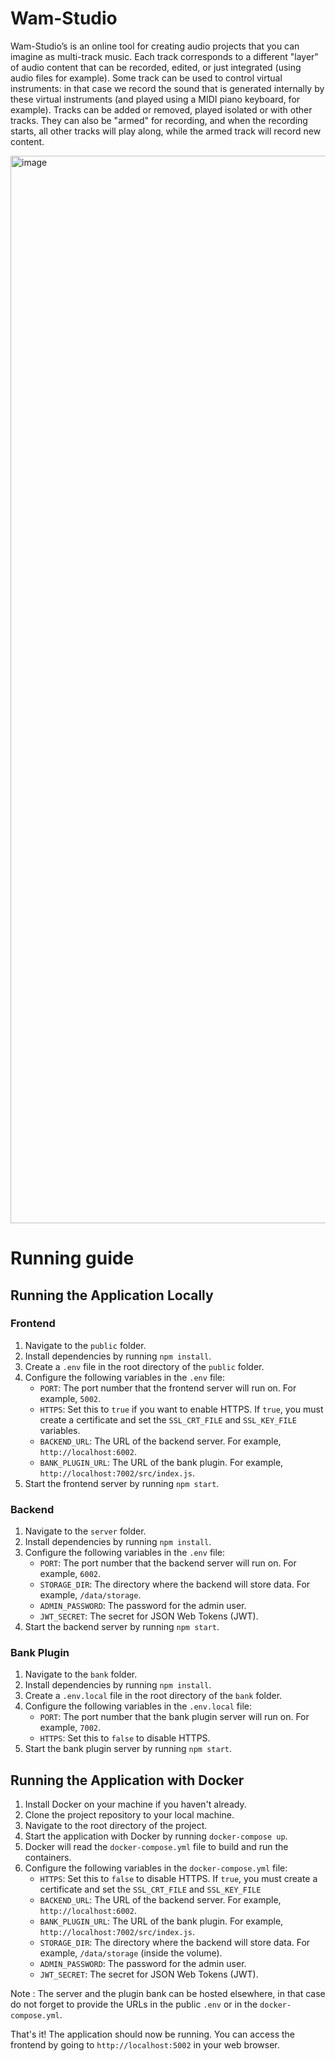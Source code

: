 # Wam-Studio

Wam-Studio’s is an online tool for creating audio projects that you can imagine as multi-track music. Each track corresponds to a different "layer" of audio content that can be recorded, edited, or just integrated (using audio files for example). Some track can be used to control virtual instruments: in that case we record the sound that is generated internally by these virtual instruments (and played using a MIDI piano keyboard, for example). Tracks can be added or removed, played isolated or with other tracks. They can also be "armed" for recording, and when the recording starts, all other tracks will play along, while the armed track will record new content.

<img width="1708" alt="image" src="https://user-images.githubusercontent.com/57185748/218046923-1718e2e2-d132-41d8-a585-fc393eee813c.png">

# Running guide

## Running the Application Locally

### Frontend
1. Navigate to the `public` folder.
2. Install dependencies by running `npm install`.
3. Create a `.env` file in the root directory of the `public` folder.
4. Configure the following variables in the `.env` file:
   - `PORT`: The port number that the frontend server will run on. For example, `5002`.
   - `HTTPS`: Set this to `true` if you want to enable HTTPS. If `true`, you must create a certificate and set the `SSL_CRT_FILE` and `SSL_KEY_FILE` variables.
   - `BACKEND_URL`: The URL of the backend server. For example, `http://localhost:6002`.
   - `BANK_PLUGIN_URL`: The URL of the bank plugin. For example, `http://localhost:7002/src/index.js`.
5. Start the frontend server by running `npm start`.

### Backend
1. Navigate to the `server` folder.
2. Install dependencies by running `npm install`.
3. Configure the following variables in the `.env` file:
   - `PORT`: The port number that the backend server will run on. For example, `6002`.
   - `STORAGE_DIR`: The directory where the backend will store data. For example, `/data/storage`.
   - `ADMIN_PASSWORD`: The password for the admin user.
   - `JWT_SECRET`: The secret for JSON Web Tokens (JWT).
4. Start the backend server by running `npm start`.

### Bank Plugin
1. Navigate to the `bank` folder.
2. Install dependencies by running `npm install`.
3. Create a `.env.local` file in the root directory of the `bank` folder.
4. Configure the following variables in the `.env.local` file:
   - `PORT`: The port number that the bank plugin server will run on. For example, `7002`.
   - `HTTPS`: Set this to `false` to disable HTTPS.
5. Start the bank plugin server by running `npm start`.

## Running the Application with Docker
1. Install Docker on your machine if you haven't already.
2. Clone the project repository to your local machine.
3. Navigate to the root directory of the project.
4. Start the application with Docker by running `docker-compose up`.
5. Docker will read the `docker-compose.yml` file to build and run the containers.
6. Configure the following variables in the `docker-compose.yml` file:
   - `HTTPS`: Set this to `false` to disable HTTPS. If `true`, you must create a certificate and set the `SSL_CRT_FILE` and `SSL_KEY_FILE`
   - `BACKEND_URL`: The URL of the backend server. For example, `http://localhost:6002`.
   - `BANK_PLUGIN_URL`: The URL of the bank plugin. For example, `http://localhost:7002/src/index.js`.
   - `STORAGE_DIR`: The directory where the backend will store data. For example, `/data/storage` (inside the volume).
   - `ADMIN_PASSWORD`: The password for the admin user.
   - `JWT_SECRET`: The secret for JSON Web Tokens (JWT).

Note : The server and the plugin bank can be hosted elsewhere, in that case do not forget to provide the URLs in the public `.env` or in the `docker-compose.yml`.

That's it! The application should now be running. You can access the frontend by going to `http://localhost:5002` in your web browser.
